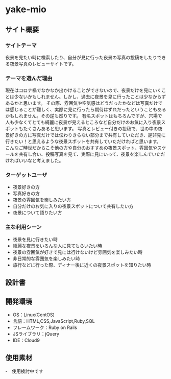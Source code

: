 # yake-mio

## サイト概要

### サイトテーマ
夜景を見たい時に検索したり、自分が見に行った夜景の写真の投稿をしたりできる夜景写真のレビューサイトです。

### テーマを選んだ理由
現在はコロナ禍でなかなか出かけることができないので、夜景だけを見にいくことは少ないかもしれません。しかし、過去に夜景を見に行ったことは少なからずあるかと思います。
その際、雰囲気や空気感はどうだったかなどは写真だけでは感じることが難しく、実際に見に行ったら期待はずれだったということもあるかもしれません。その逆も然りです。
有名スポットはもちろんですが、穴場で人も少なくてとても綺麗に夜景が見えるところなど自分だけのお気に入り夜景スポットもたくさんあると思います。
写真とレビュー付きの投稿で、世の中の夜景好きの方に写真だけでは伝わりきらない部分まで共有していただき、是非見に行きたい！と思えるような夜景スポットを共有していただければと思います。
こんなご時世だからこそ他の方や自分のおすすめの夜景スポット、雰囲気やスケールを共有し合い、投稿写真を見て、実際に見にいって、夜景を楽しんでいただければいいなと考えました。

### ターゲットユーザ
- 夜景好きの方
- 写真好きの方
- 夜景の雰囲気を楽しみたい方
- 自分だけのお気に入りの夜景スポットについて共有したい方
- 夜景について語りたい方

### 主な利用シーン
- 夜景を見に行きたい時
- 綺麗な夜景をいろんな人に見てもらいたい時
- 夜景の雰囲気が好きで見には行けないけど雰囲気を楽しみたい時
- 非日常的な雰囲気を楽しみたい時
- 旅行などに行った際、ディナー後に近くの夜景スポットを知りたい時
## 設計書


## 開発環境
- OS：Linux(CentOS)
- 言語：HTML,CSS,JavaScript,Ruby,SQL
- フレームワーク：Ruby on Rails
- JSライブラリ：jQuery
- IDE：Cloud9

## 使用素材
-　使用検討中です
